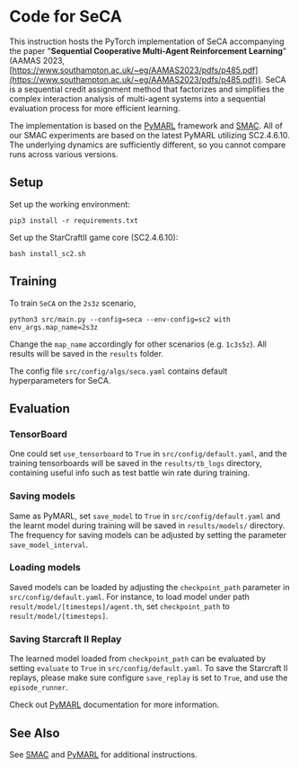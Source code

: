 # Code for SeCA

This instruction hosts the PyTorch implementation of SeCA accompanying the paper "**Sequential Cooperative Multi-Agent Reinforcement Learning**" (AAMAS 2023, [https://www.southampton.ac.uk/~eg/AAMAS2023/pdfs/p485.pdf](https://www.southampton.ac.uk/~eg/AAMAS2023/pdfs/p485.pdf)). SeCA is a sequential credit assignment method that factorizes and simplifies the complex interaction analysis of multi-agent systems into a sequential evaluation process for more efficient learning.

The implementation is based on the [PyMARL](https://github.com/oxwhirl/pymarl) framework and [SMAC](https://github.com/oxwhirl/smac). All of our SMAC experiments are based on the latest PyMARL utilizing SC2.4.6.10. The underlying dynamics are sufficiently different, so you cannot compare runs across various versions. 


## Setup

Set up the working environment: 

```shell
pip3 install -r requirements.txt
```

Set up the StarCraftII game core (SC2.4.6.10): 

```shell
bash install_sc2.sh
```


## Training

To train `SeCA` on the `2s3z` scenario, 

```shell
python3 src/main.py --config=seca --env-config=sc2 with env_args.map_name=2s3z
```

Change the `map_name` accordingly for other scenarios (e.g. `1c3s5z`). All results will be saved in the `results` folder. 

The config file `src/config/algs/seca.yaml` contains default hyperparameters for SeCA.


## Evaluation

### TensorBoard

One could set `use_tensorboard` to `True` in `src/config/default.yaml`, and the training tensorboards will be saved in the `results/tb_logs` directory, containing useful info such as test battle win rate during training. 

### Saving models

Same as PyMARL, set `save_model` to `True` in `src/config/default.yaml` and the learnt model during training will be saved in `results/models/` directory. The frequency for saving models can be adjusted by setting the parameter `save_model_interval`.

### Loading models

Saved models can be loaded by adjusting the `checkpoint_path` parameter in `src/config/default.yaml`. For instance, to load model under path `result/model/[timesteps]/agent.th`, set `checkpoint_path` to `result/model/[timesteps]`.

### Saving Starcraft II Replay

The learned model loaded from `checkpoint_path` can be evaluated by setting `evaluate` to `True` in `src/config/default.yaml`. To save the Starcraft II replays, please make sure configure `save_replay` is set to `True`, and use the `episode_runner`.

Check out [PyMARL](https://github.com/oxwhirl/pymarl) documentation for more information.

## See Also

See [SMAC](https://github.com/oxwhirl/smac) and [PyMARL](https://github.com/oxwhirl/pymarl) for additional instructions.
